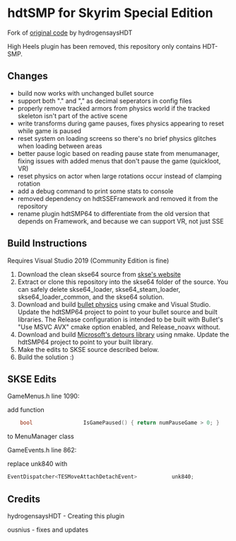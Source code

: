 # hdtSMP for Skyrim Special Edition

Fork of [original code](https://github.com/HydrogensaysHDT/hdt-skyrimse-mods) by hydrogensaysHDT

High Heels plugin has been removed, this repository only contains HDT-SMP.

## Changes 

+ build now works with unchanged bullet source
+ support both "." and "," as decimal seperators in config files
+ properly remove tracked armors from physics world if the tracked skeleton isn't part of the active scene
+ write transforms during game pauses, fixes physics appearing to reset while game is paused
+ reset system on loading screens so there's no brief physics glitches when loading between areas
+ better pause logic based on reading pause state from menumanager, fixing issues with added menus that don't pause the game (quickloot, VR)
+ reset physics on actor when large rotations occur instead of clamping rotation
+ add a debug command to print some stats to console
+ removed dependency on hdtSSEFramework and removed it from the repository
+ rename plugin hdtSMP64 to differentiate from the old version that depends on Framework, and because we can support VR, not just SSE

## Build Instructions

Requires Visual Studio 2019 (Community Edition is fine)

1) Download the clean skse64 source from [skse's website](http://skse.silverlock.org/)
2) Extract or clone this repository into the skse64 folder of the source. You can safely delete skse64_loader, skse64_steam_loader, skse64_loader_common, and the skse64 solution.
3) Download and build [bullet physics](https://github.com/bulletphysics/bullet3) using cmake and Visual Studio. Update the hdtSMP64 project to point to your bullet source and built libraries. The Release configuration is intended to be built with Bullet's "Use MSVC AVX" cmake option enabled, and Release_noavx without.
4) Download and build [Microsoft's detours library](https://github.com/microsoft/Detours) using nmake. Update the hdtSMP64 project to point to your built library.
5) Make the edits to SKSE source described below.
6) Build the solution :)

## SKSE Edits

GameMenus.h line 1090: 

add function 
```cpp
	bool                IsGamePaused() { return numPauseGame > 0; }
```
to MenuManager class

GameEvents.h line 862:

replace unk840 with
```cpp
EventDispatcher<TESMoveAttachDetachEvent>    		unk840;					//  840 - sink offset 0C8
```

## Credits

hydrogensaysHDT - Creating this plugin

ousnius - fixes and updates

